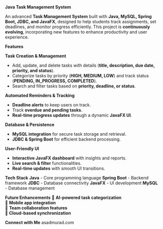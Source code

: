 **Java Task Management System**

An advanced **Task Management System** built with **Java, MySQL, Spring Boot, JDBC, and JavaFX**, designed to help students track assignments, set deadlines, and monitor progress efficiently. This project is **continuously evolving**, incorporating new features to enhance productivity and user experience.

**Features**

**Task Creation & Management**
- Add, update, and delete tasks with details (**title, description, due date, priority, and status**).
- Categorize tasks by priority (**HIGH, MEDIUM, LOW**) and track status (**PENDING, IN_PROGRESS, COMPLETED**).
- Search and filter tasks based on **priority, deadline, or status**.

**Automated Reminders & Tracking**
- **Deadline alerts** to keep users on track.
- Track **overdue and pending tasks**.
- **Real-time progress updates** through a dynamic **JavaFX UI**.

**Database & Persistence**
- **MySQL integration** for secure task storage and retrieval.
- **JDBC & Spring Boot** for efficient backend processing.

**User-Friendly UI**
- **Interactive JavaFX dashboard** with insights and reports.
- **Live search & filter** functionalities.
- **Real-time updates** with smooth UI transitions.

**Tech Stack**
 **Java** - Core programming language 
 **Spring Boot** - Backend framework 
 **JDBC** - Database connectivity 
 **JavaFX** - UI development 
 **MySQL** - Database management 

**Future Enhancements**
🔹 **AI-powered task categorization**  
🔹 **Mobile app integration**  
🔹 **Team collaboration features**  
🔹 **Cloud-based synchronization**  

**Connect with Me**
asadmurad.com
